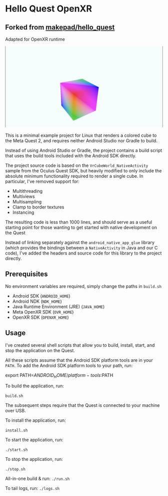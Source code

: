 # Hello Quest OpenXR

## Forked from [makepad/hello_quest](https://github.com/makepad/hello_quest)
Adapted for OpenXR runtime

![image info](./image.png)

This is a minimal example project for Linux that renders a colored cube to the
Meta Quest 2, and requires neither Android Studio nor Gradle to build.

Instead of using Android Studio or Gradle, the project contains a build script
that uses the build tools included with the Android SDK directly.

The project source code is based on the `VrCubeWorld_NativeActivity` sample from
the Oculus Quest SDK, but heavily modified to only include the absolute minimum
functionality required to render a single cube. In particular, I've removed
support for:

* Multithreading
* Multiviews
* Multisampling
* Clamp to border textures
* Instancing

The resulting code is less than 1000 lines, and should serve as a useful
starting point for those wanting to get started with native development on the
Quest

Instead of linking separately against the `android_native_app_glue` library
(which provides the bindings between a `NativeActivity` in Java and our C code),
I've added the headers and source code for this library to the project directly.

## Prerequisites

No environment variables are required, simply change the paths in `build.sh`

* Android SDK (`ANDROID_HOME`)
* Android NDK (`NDK_HOME`)
* Java Runtime Environment (JRE) (`JAVA_HOME`)
* Meta OpenXR SDK (`OVR_HOME`)
* OpenXR SDK (`OPENXR_HOME`)

## Usage

I've created several shell scripts that allow you to build, install, start, and
stop the application on the Quest.

All these scripts assume that the Android SDK platform tools are in your `PATH`.
To add the Android SDK platform tools to your path, run:

export PATH=$ANDROID_HOME/platform-tools:$PATH

To build the application, run:

```build.sh```

The subsequent steps require that the Quest is connected to your machine over
USB.

To install the application, run:

```install.sh```

To start the application, run:

```./start.sh```

To stop the application, run:

```./stop.sh```

All-in-one build & run:
```./run.sh```

To tail logs, run:
```./logs.sh```
